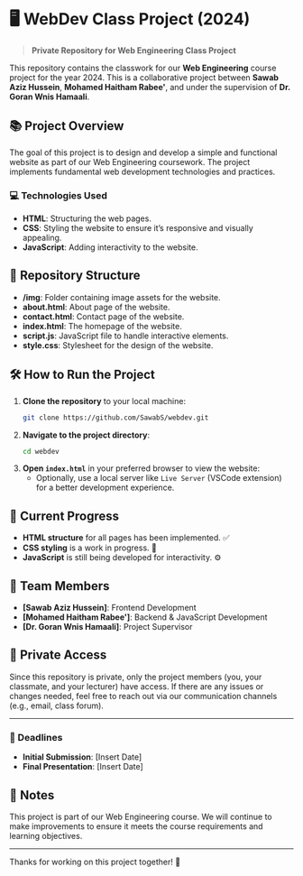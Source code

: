 # 🖥️ WebDev Class Project (2024) 

> **Private Repository for Web Engineering Class Project**

This repository contains the classwork for our **Web Engineering** course project for the year 2024. This is a collaborative project between **Sawab Aziz Hussein**, **Mohamed Haitham Rabee'**, and under the supervision of **Dr. Goran Wnis Hamaali**.

## 📚 Project Overview

The goal of this project is to design and develop a simple and functional website as part of our Web Engineering coursework. The project implements fundamental web development technologies and practices.

### 💻 Technologies Used

- **HTML**: Structuring the web pages.
- **CSS**: Styling the website to ensure it’s responsive and visually appealing.
- **JavaScript**: Adding interactivity to the website.

## 📂 Repository Structure

- **/img**: Folder containing image assets for the website.
- **about.html**: About page of the website.
- **contact.html**: Contact page of the website.
- **index.html**: The homepage of the website.
- **script.js**: JavaScript file to handle interactive elements.
- **style.css**: Stylesheet for the design of the website.

## 🛠️ How to Run the Project

1. **Clone the repository** to your local machine:
   ```bash
   git clone https://github.com/SawabS/webdev.git
   ```
2. **Navigate to the project directory**:
   ```bash
   cd webdev
   ```
3. **Open `index.html`** in your preferred browser to view the website:
   - Optionally, use a local server like `Live Server` (VSCode extension) for a better development experience.

## 🚧 Current Progress

- **HTML structure** for all pages has been implemented. ✅
- **CSS styling** is a work in progress. 🎨
- **JavaScript** is still being developed for interactivity. ⚙️

## 👥 Team Members

- **[Sawab Aziz Hussein]**: Frontend Development
- **[Mohamed Haitham Rabee']**: Backend & JavaScript Development
- **[Dr. Goran Wnis Hamaali]**: Project Supervisor

## 🔐 Private Access

Since this repository is private, only the project members (you, your classmate, and your lecturer) have access. If there are any issues or changes needed, feel free to reach out via our communication channels (e.g., email, class forum).

---

### 📆 Deadlines

- **Initial Submission**: [Insert Date]
- **Final Presentation**: [Insert Date]

## 📝 Notes

This project is part of our Web Engineering course. We will continue to make improvements to ensure it meets the course requirements and learning objectives.

---

Thanks for working on this project together! 🚀
